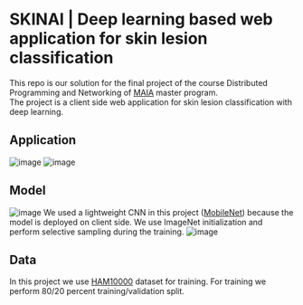 # SKINAI | Deep learning based web application for skin lesion classification 
 This repo is our solution for the final project of the course Distributed Programming and Networking of [MAIA](https://maiamaster.udg.edu/) master program.  
 The project is a client side web application for skin lesion classification with deep learning. 
## Application

![image](https://github.com/KhrystynaFaryna/Skin-lesion-classification-web-application-SKINAI/tree/master/media/uploadedimg/ss2.png)
![image](https://github.com/KhrystynaFaryna/Skin-lesion-classification-web-application-SKINAI/tree/master/media/uploadedimg/ss1.png)
## Model

![image](https://github.com/KhrystynaFaryna/Skin-lesion-classification-web-application-SKINAI/tree/master/media/uploadedimg/mobnet.png)
We used a lightweight CNN in this project ([MobileNet](https://www.semanticscholar.org/paper/MobileNets%3A-Efficient-Convolutional-Neural-Networks-Howard-Zhu/3647d6d0f151dc05626449ee09cc7bce55be497e)) because the model is deployed on client side. We use ImageNet initialization and perform selective sampling during the training.
![image](https://github.com/KhrystynaFaryna/Skin-lesion-classification-web-application-SKINAI/tree/master/media/uploadedimg/mob.png)

## Data
In this project we use [HAM10000](https://dataverse.harvard.edu/dataset.xhtml?persistentId=doi:10.7910/DVN/DBW86T) dataset for training. For training we perform 80/20 percent training/validation split.


